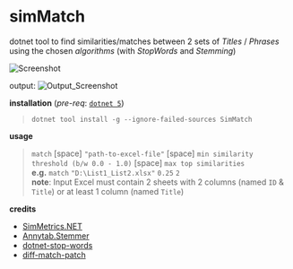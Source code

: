 # simMatch
dotnet tool to find similarities/matches between 2 sets of _Titles_ / _Phrases_ using the chosen _algorithms_ (with _StopWords_ and _Stemming_)

![Screenshot](https://github.com/vamsitp/SimMatch/blob/master/Screenshot.png?raw=true)

output:
![Output_Screenshot](https://github.com/vamsitp/SimMatch/blob/master/Output_Screenshot.png?raw=true)

**installation** (_pre-req_: [`dotnet 5`](https://dotnet.microsoft.com/download/dotnet/5.0))
> `dotnet tool install -g --ignore-failed-sources SimMatch`   

**usage**
> `match` [space] `"path-to-excel-file"` [space] `min similarity threshold (b/w 0.0 - 1.0)` [space] `max top similarities`   
> **e.g.** `match` `"D:\List1_List2.xlsx"` `0.25` `2`   
> **note**: Input Excel must contain 2 sheets with 2 columns (named `ID` & `Title`) or at least 1 column (named `Title`) 

**credits**
- [SimMetrics.NET](https://github.com/StefH/SimMetrics.Net/#simmetricsnet)
- [Annytab.Stemmer](https://github.com/annytab/a-stemmer)
- [dotnet-stop-words](https://github.com/hklemp/dotnet-stop-words)
- [diff-match-patch](https://github.com/google/diff-match-patch/)